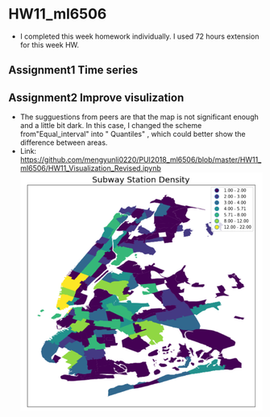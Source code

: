 # HW11_ml6506
* I completed this week homework individually. I used 72 hours extension for this week HW.

## Assignment1 Time series

## Assignment2 Improve visulization 
* The sugguestions from peers are that the map is not significant enough and a little bit dark. In this case, I changed the scheme from"Equal_interval"  into " Quantiles" , which could better show the difference between areas.
* Link: https://github.com/mengyunli0220/PUI2018_ml6506/blob/master/HW11_ml6506/HW11_Visualization_Revised.ipynb
![plot](HW11_Visualization.png)
